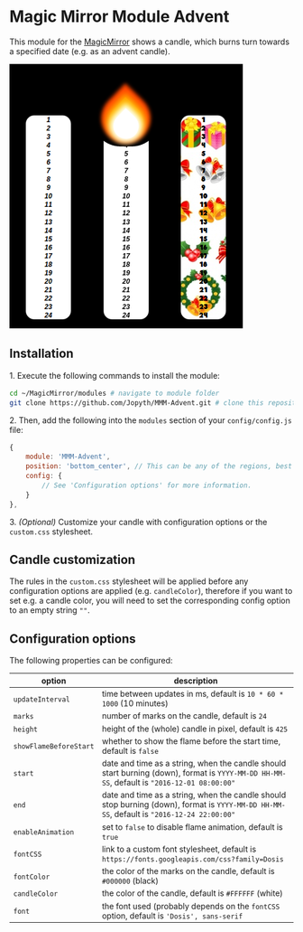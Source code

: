 # Magic Mirror Module Advent

This module for the [MagicMirror](https://github.com/MichMich/MagicMirror) shows a candle, which burns turn towards a specified date (e.g. as an advent candle).

![Three example candles](/.examples/example.png?raw=true)

## Installation

  1\. Execute the following commands to install the module:

```bash
cd ~/MagicMirror/modules # navigate to module folder
git clone https://github.com/Jopyth/MMM-Advent.git # clone this repository
```

  2\. Then, add the following into the `modules` section of your `config/config.js` file:

````javascript
{
    module: 'MMM-Advent',
    position: 'bottom_center', // This can be any of the regions, best results in center regions
    config: {
        // See 'Configuration options' for more information.
    }
},
````

  3\. *(Optional)* Customize your candle with configuration options or the `custom.css` stylesheet.

## Candle customization

The rules in the `custom.css` stylesheet will be applied before any configuration options are applied (e.g. `candleColor`), therefore if you want to set e.g. a candle color, you will need to set the corresponding config option to an empty string `""`.

## Configuration options

The following properties can be configured:

| option | description |
| ------------- | ------------- |
| `updateInterval` | time between updates in ms, default is `10 * 60 * 1000` (10 minutes) |
| `marks` | number of marks on the candle, default is `24` |
| `height` | height of the (whole) candle in pixel, default is `425` |
| `showFlameBeforeStart` | whether to show the flame before the start time, default is `false` |
| `start` | date and time as a string, when the candle should start burning (down), format is `YYYY-MM-DD HH-MM-SS`, default is `"2016-12-01 08:00:00"` |
| `end` | date and time as a string, when the candle should stop burning (down), format is `YYYY-MM-DD HH-MM-SS`, default is `"2016-12-24 22:00:00"` |
| `enableAnimation` | set to `false` to disable flame animation, default is `true` |
| `fontCSS` | link to a custom font stylesheet, default is `https://fonts.googleapis.com/css?family=Dosis` |
| `fontColor` | the color of the marks on the candle, default is `#000000` (black) |
| `candleColor` | the color of the candle, default is `#FFFFFF` (white) |
| `font` | the font used (probably depends on the `fontCSS` option, default is `'Dosis', sans-serif` |
